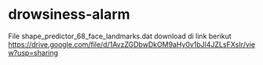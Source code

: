 # drowsiness-alarm

File shape_predictor_68_face_landmarks.dat download di link berikut https://drive.google.com/file/d/1AvzZGDbwDkOM9aHy0v1bJl4JZLsFXsIr/view?usp=sharing

